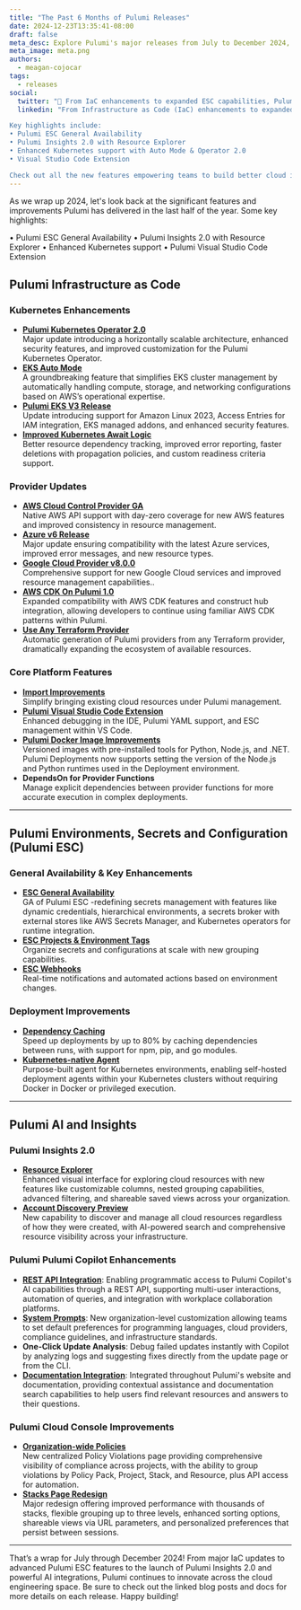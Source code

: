```yaml
---
title: "The Past 6 Months of Pulumi Releases"
date: 2024-12-23T13:35:41-08:00
draft: false
meta_desc: Explore Pulumi's major releases from July to December 2024, featuring Infrastructure as Code improvements, ESC enhancements, and AI innovations.
meta_image: meta.png
authors:
  - meagan-cojocar
tags:
  - releases
social:
  twitter: "🚀 From IaC enhancements to expanded ESC capabilities, Pulumi Insights 2.0 and key AI innovations - see what's new in Pulumi since July →"
  linkedin: "From Infrastructure as Code (IaC) enhancements to expanded Environment as Code (ESC) capabilities, the launch of Pulumi Insights 2.0 and key AI innovations, here's what's new in Pulumi since July:

Key highlights include:
• Pulumi ESC General Availability
• Pulumi Insights 2.0 with Resource Explorer
• Enhanced Kubernetes support with Auto Mode & Operator 2.0
• Visual Studio Code Extension

Check out all the new features empowering teams to build better cloud infrastructure."
---
```


As we wrap up 2024, let's look back at the significant features and improvements Pulumi has delivered in the last half of the year. Some key highlights:

• Pulumi ESC General Availability
• Pulumi Insights 2.0 with Resource Explorer
• Enhanced Kubernetes support
• Pulumi Visual Studio Code Extension

<!--more-->

## Pulumi Infrastructure as Code

### Kubernetes Enhancements

- **[Pulumi Kubernetes Operator 2.0](https://www.pulumi.com/blog/pulumi-kubernetes-operator-2-0/)**  
  Major update introducing a horizontally scalable architecture, enhanced security features, and improved customization for the Pulumi Kubernetes Operator.
- **[EKS Auto Mode](https://www.pulumi.com/blog/aws-eks-auto-mode/)**  
  A groundbreaking feature that simplifies EKS cluster management by automatically handling compute, storage, and networking configurations based on AWS’s operational expertise.
- **[Pulumi EKS V3 Release](https://www.pulumi.com/blog/eks-v3-release/)**  
  Update introducing support for Amazon Linux 2023, Access Entries for IAM integration, EKS managed addons, and enhanced security features.
- **[Improved Kubernetes Await Logic](https://www.pulumi.com/blog/improved-kubernetes-await-logic/)**  
  Better resource dependency tracking, improved error reporting, faster deletions with propagation policies, and custom readiness criteria support.

### Provider Updates

- **[AWS Cloud Control Provider GA](https://www.pulumi.com/blog/aws-cloud-control-provider-ga/)**  
  Native AWS API support with day-zero coverage for new AWS features and improved consistency in resource management.
- **[Azure v6 Release](https://www.pulumi.com/blog/azure-v6-release/)**  
  Major update ensuring compatibility with the latest Azure services, improved error messages, and new resource types.
- **[Google Cloud Provider v8.0.0](https://www.pulumi.com/blog/gcp-v8-release/)**  
  Comprehensive support for new Google Cloud services and improved resource management capabilities..
- **[AWS CDK On Pulumi 1.0](https://www.pulumi.com/blog/aws-cdk-on-pulumi-1.0/)**  
  Expanded compatibility with AWS CDK features and construct hub integration, allowing developers to continue using familiar AWS CDK patterns within Pulumi.
- **[Use Any Terraform Provider](https://www.pulumi.com/blog/terraform-providers-preview/)**  
  Automatic generation of Pulumi providers from any Terraform provider, dramatically expanding the ecosystem of available resources.

### Core Platform Features

- **[Import Improvements](https://www.pulumi.com/blog/import-improvements/)**  
  Simplify bringing existing cloud resources under Pulumi management.
- **[Pulumi Visual Studio Code Extension](https://www.pulumi.com/blog/pulumi-vscode-extension/)**  
  Enhanced debugging in the IDE, Pulumi YAML support, and ESC management within VS Code.
- **[Pulumi Docker Image Improvements](https://www.pulumi.com/blog/docker-containers/)**  
  Versioned images with pre-installed tools for Python, Node.js, and .NET. Pulumi Deployments now supports setting the version of the Node.js and Python runtimes used in the Deployment environment.
- **DependsOn for Provider Functions**  
  Manage explicit dependencies between provider functions for more accurate execution in complex deployments.

---

## Pulumi Environments, Secrets and Configuration (Pulumi ESC)

### General Availability & Key Enhancements

- **[ESC General Availability](https://www.pulumi.com/blog/pulumi-esc-ga/)**  
  GA of Pulumi ESC -redefining secrets management with features like dynamic credentials, hierarchical environments, a secrets broker with external stores like AWS Secrets Manager, and Kubernetes operators for runtime integration.
- **[ESC Projects & Environment Tags](https://www.pulumi.com/blog/esc-projects-environment-tags-launch/)**  
  Organize secrets and configurations at scale with new grouping capabilities.
- **[ESC Webhooks](https://www.pulumi.com/blog/esc-webhooks-launch/)**  
  Real-time notifications and automated actions based on environment changes.

### Deployment Improvements

- **[Dependency Caching](https://www.pulumi.com/blog/announcing-dependency-caching-deployments/)**  
  Speed up deployments by up to 80% by caching dependencies between runs, with support for npm, pip, and go modules.
- **[Kubernetes-native Agent](https://www.pulumi.com/blog/customer-managed-agents-kubernetes/)**  
  Purpose-built agent for Kubernetes environments, enabling self-hosted deployment agents within your Kubernetes clusters without requiring Docker in Docker or privileged execution.

---

## Pulumi AI and Insights

### Pulumi Insights 2.0

- **[Resource Explorer](https://www.pulumi.com/blog/insights-resources-v2/)**  
  Enhanced visual interface for exploring cloud resources with new features like customizable columns, nested grouping capabilities, advanced filtering, and shareable saved views across your organization.
- **[Account Discovery Preview](https://www.pulumi.com/blog/insights-cloud-account-discovery/)**  
  New capability to discover and manage all cloud resources regardless of how they were created, with AI-powered search and comprehensive resource visibility across your infrastructure.

### Pulumi Pulumi Copilot Enhancements

- **[REST API Integration](https://www.pulumi.com/blog/pulumi-copilot-rest/)**: Enabling programmatic access to Pulumi Copilot's AI capabilities through a REST API, supporting multi-user interactions, automation of queries, and integration with workplace collaboration platforms.
- **[System Prompts](https://www.pulumi.com/blog/copilot-system-prompts/)**: New organization-level customization allowing teams to set default preferences for programming languages, cloud providers, compliance guidelines, and infrastructure standards.
- **One-Click Update Analysis**: Debug failed updates instantly with Copilot by analyzing logs and suggesting fixes directly from the update page or from the CLI.
- **[Documentation Integration](https://www.pulumi.com/blog/copilot-in-docs/)**: Integrated throughout Pulumi's website and documentation, providing contextual assistance and documentation search capabilities to help users find relevant resources and answers to their questions.

### Pulumi Cloud Console Improvements

- **[Organization-wide Policies](https://www.pulumi.com/blog/centralized-policy-violations/)**  
  New centralized Policy Violations page providing comprehensive visibility of compliance across projects, with the ability to group violations by Policy Pack, Project, Stack, and Resource, plus API access for automation.
- **[Stacks Page Redesign](https://www.pulumi.com/blog/new-stacks-page-launch/)**  
  Major redesign offering improved performance with thousands of stacks, flexible grouping up to three levels, enhanced sorting options, shareable views via URL parameters, and personalized preferences that persist between sessions.

---

That’s a wrap for July through December 2024! From major IaC updates to advanced Pulumi ESC features to the launch of Pulumi Insights 2.0 and powerful AI integrations, Pulumi continues to innovate across the cloud engineering space. Be sure to check out the linked blog posts and docs for more details on each release. Happy building!
